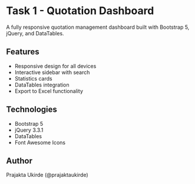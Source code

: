 ﻿# Task 1 - Quotation Dashboard

A fully responsive quotation management dashboard built with Bootstrap 5, jQuery, and DataTables.

## Features
- Responsive design for all devices
- Interactive sidebar with search
- Statistics cards
- DataTables integration
- Export to Excel functionality

## Technologies
- Bootstrap 5
- jQuery 3.3.1
- DataTables
- Font Awesome Icons

## Author
Prajakta Ukirde (@prajaktaukirde)
